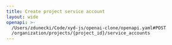 ```yaml
---
title: Create project service account
layout: wide
openapi: >-
  /Users/zdunecki/Code/xyd-js/openai-clone/openapi.yaml#POST
  /organization/projects/{project_id}/service_accounts
---
```


